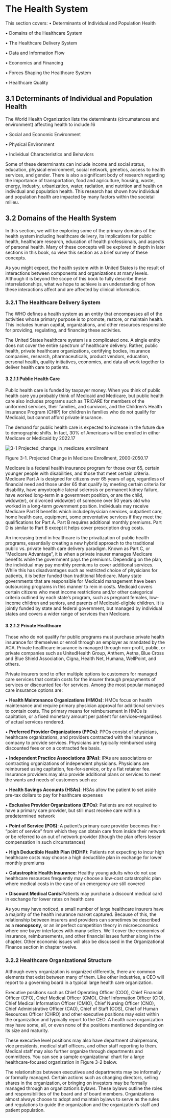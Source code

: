 # The Health System
This section covers:
• Determinants of Individual and Population Health

• Domains of the Healthcare System

• The Healthcare Delivery System

• Data and Information Flow

• Economics and Financing

• Forces Shaping the Healthcare System

• Healthcare Quality

## 3.1 Determinants of Individual and Population Health
The World Health Organization lists the determinants (circumstances and environment) affecting health to include:16

• Social and Economic Environment

• Physical Environment

• Individual Characteristics and Behaviors

Some of these determinants can include income and social status, education, physical environment, social network, genetics, access to health services, and gender. There is also a significant body of research regarding the importance of transportation, food and agriculture, housing, waste, energy, industry, urbanization, water, radiation, and nutrition and health on individual and population health. This research has shown how individual and population health are impacted by many factors within the societal milieu.

## 3.2 Domains of the Health System
In this section, we will be exploring some of the primary domains of the health system including healthcare delivery, its implications for public health, healthcare research, education of health professionals, and aspects of personal health. Many of these concepts will be explored in depth in later sections in this book, so view this section as a brief survey of these concepts.

As you might expect, the health system with in United States is the result of interactions between components and organizations at many levels. Although it is beyond the scope of this book to fully describe these interrelationships, what we hope to achieve is an understanding of how these interactions affect and are affected by clinical informatics.

### 3.2.1 The Healthcare Delivery System
The WHO defines a health system as an entity that encompasses all of the activities whose primary purpose is to promote, restore, or maintain health. This includes human capital, organizations, and other resources responsible for providing, regulating, and financing these activities.

The United States healthcare system is a complicated one. A single entity does not cover the entire spectrum of healthcare delivery. Rather, public health, private healthcare organizations, certifying bodies, insurance companies, research, pharmaceuticals, product vendors, education, personal health, quality initiatives, economics, and data all work together to deliver health care to patients.

#### 3.2.1.1 Public Health Care
Public health care is funded by taxpayer money. When you think of public health care you probably think of Medicaid and Medicare, but public health care also includes programs such as TRICARE for members of the uniformed services, their families, and survivors, and the Children’s Health Insurance Program (CHIP) for children in families who do not qualify for Medicaid, but cannot afford private insurance.

The demand for public health care is expected to increase in the future due to demographic shifts. In fact, 30% of Americans will be enrolled in either Medicare or Medicaid by 2022.17

![3-1 Projected_change_in_medicare_enrollment](https://github.com/corinnpope/clinical-informatics-board-review-book/assets/3298752/08a132d1-5aa2-4413-a170-7792e6bad899)

Figure 3-1. Projected Change in Medicare Enrollment, 2000-2050.17

Medicare is a federal health insurance program for those over 65, certain younger people with disabilities, and those that meet certain criteria. Medicare Part A is designed for citizens over 65 years of age, regardless of financial need and those under 65 that qualify by meeting certain criteria for disability, have amyotrophic lateral sclerosis or permanent kidney failure, have worked long-term in a government position, or are the child, widow(er), or divorced widow(er) of someone over 50 years old who worked in a long-term government position. Individuals may receive Medicare Part B benefits which includephysician services, outpatient care, home health care, equipment, some preventative services if they meet the qualifications for Part A. Part B requires additional monthly premiums. Part D is similar to Part B except it helps cover prescription drug costs.

An increasing trend in healthcare is the privatization of public health programs, essentially creating a new hybrid approach to the traditional public vs. private health care delivery paradigm. Known as Part C, or “Medicare Advantage”, it is when a private insurer manages Medicare benefits while the government pays the premiums. Depending on the plan, the individual may pay monthly premiums to cover additional services. While this has disadvantages such as restricted choice of physicians for patients, it is better funded than traditional Medicare. Many state governments that are responsible for Medicaid management have been outsourcing programs in this manner to rein in costs.
Medicaid covers certain citizens who meet income restrictions and/or other categorical criteria outlined by each state’s program, such as pregnant females, low-income children and seniors, and parents of Medicaid-eligible children. It is jointly funded by state and federal government, but managed by individual states and covers a wider range of services than Medicare.

#### 3.2.1.2 Private Healthcare

Those who do not qualify for public programs must purchase private health insurance for themselves or enroll through an employer as mandated by the ACA. Private healthcare insurance is managed through non-profit, public, or private companies such as UnitedHealth Group, Anthem, Aetna, Blue Cross and Blue Shield Association, Cigna, Health Net, Humana, WellPoint, and others.

Private insurers tend to offer multiple options to customers for managed care services that contain costs for the insurer through prepayments of services or discounted fee-for services. Among the most popular managed care insurance options are:

• **Health Maintenance Organizations (HMOs)**: HMOs focus on health maintenance and require primary physician approval for additional services to contain costs. The primary means for reimbursement in HMOs is capitation, or a fixed monetary amount per patient for services–regardless of actual services rendered.

• **Preferred Provider Organizations (PPOs)**: PPOs consist of physicians, healthcare organizations, and providers contracted with the insurance company to provide services. Physicians are typically reimbursed using discounted fees or on a contracted fee basis.

• **Independent Practice Associations (IPAs)**: IPAs are associations or contracting organizations of independent physicians. Physicians are reimbursed using capitation, fee-for-service, or by a flat retainer fee.
Insurance providers may also provide additional plans or services to meet the wants and needs of customers such as:

• **Health Savings Accounts (HSAs)**: HSAs allow the patient to set aside pre-tax dollars to pay for healthcare expenses

• **Exclusive Provider Organizations (EPOs)**: Patients are not required to have a primary care provider, but still must receive care within a predetermined network

• **Point of Service (POS)**: A patient’s primary care provider becomes their “point of service” from which they can obtain care from inside their network or be referred to an out of network provider (though the plan offers lesser compensation in such circumstances)

• **High Deductible Health Plan (HDHP)**: Patients not expecting to incur high healthcare costs may choose a high deductible plan in exchange for lower monthly premiums

• **Catastrophic Health Insurance**: Healthy young adults who do not use healthcare resources frequently may choose a low-cost catastrophic plan where medical costs in the case of an emergency are still covered

• **Discount Medical Cards**:Patients may purchase a discount medical card in exchange for lower rates on health care

As you may have noticed, a small number of large healthcare insurers have a majority of the health insurance market captured. Because of this, the relationship between insurers and providers can sometimes be described as a **monopsony**, or an imperfect competition theory in microeconomics where one buyer interfaces with many sellers. We’ll cover the economics of insurance, reimbursements, and other financial issues further along in the chapter. Other economic issues will also be discussed in the Organizational Finance section in chapter twelve.

### 3.2.2 Healthcare Organizational Structure

Although every organization is organized differently, there are common elements that exist between many of them. Like other industries, a CEO will report to a governing board in a typical large health care organization.

Executive positions such as Chief Operating Officer (COO), Chief Financial Officer (CFO), Chief Medical Officer (CMO), Chief Information Officer (CIO), Chief Medical Information Officer (CMIO), Chief Nursing Officer (CNO), Chief Administrative Officer (CAO), Chief of Staff (COS), Chief of Human Resources Officer (CHRO) and other executive positions may exist within the organization and typically report to the CEO. A health care organization may have some, all, or even none of the positions mentioned depending on its size and maturity.

These executive level positions may also have department chairpersons, vice presidents, medical staff officers, and other staff reporting to them. Medical staff may also further organize through departments and committees. You can see a sample organizational chart for a large healthcare-focused organization in Figure 3-2 below.

The relationships between executives and departments may be informally or formally managed. Certain actions such as changing directors, selling shares in the organization, or bringing on investors may be formally managed through an organization’s bylaws. These bylaws outline the roles and responsibilities of the board and of board members. Organizations almost always choose to adopt and maintain bylaws to serve as the rules and regulations to guide the organization and the organization’s staff and patient population.
